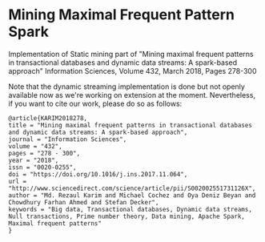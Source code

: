 # Mining Maximal Frequent Pattern Spark
Implementation of Static mining part of "Mining maximal frequent patterns in transactional databases and dynamic data streams: A spark-based approach" Information Sciences, Volume 432, March 2018, Pages 278-300

Note that the dynamic streaming implementation is done but not openly available now as we're working on extension at the moment. Nevertheless, if you want to cite our work, please do so as follows: 

```
@article{KARIM2018278,
title = "Mining maximal frequent patterns in transactional databases and dynamic data streams: A spark-based approach",
journal = "Information Sciences",
volume = "432",
pages = "278 - 300",
year = "2018",
issn = "0020-0255",
doi = "https://doi.org/10.1016/j.ins.2017.11.064",
url = "http://www.sciencedirect.com/science/article/pii/S002002551731126X",
author = "Md. Rezaul Karim and Michael Cochez and Oya Deniz Beyan and Chowdhury Farhan Ahmed and Stefan Decker",
keywords = "Big data, Transactional databases, Dynamic data streams, Null transactions, Prime number theory, Data mining, Apache Spark, Maximal frequent patterns"
}
```
